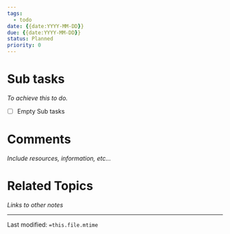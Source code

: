 ```yaml
---
tags: 
  - todo
date: {{date:YYYY-MM-DD}}
due: {{date:YYYY-MM-DD}}
status: Planned
priority: 0
---
```


# Sub tasks
_To achieve this to do._
- [ ] Empty Sub tasks

# Comments
_Include resources, information, etc..._

# Related Topics
_Links to other notes_

___
Last modified: `=this.file.mtime`